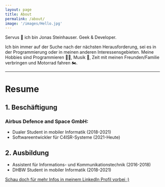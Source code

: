 ```yaml
---
layout: page
title: About
permalink: /about/
image: '/images/Hello.jpg'
---
```


Servus 👋 ich bin Jonas Steinhauser. Geek & Developer.

Ich bin immer auf der Suche nach der nächsten Herausforderung, sei es in der Programmierung oder in meinen anderen Interessensgebieten.
Meine Hobbies sind Programmieren 🧑‍💻, Musik 🎺, Zeit mit meinen Freunden/Familie verbringen und Motorrad fahren 🏍️.

---------

# Resume
## 1. Beschäftigung
### Airbus Defence and Space GmbH:
* Dualer Student in mobiler Informatik (2018-2021)
* Softwareentwickler für C4ISR-Systeme (2021-Heute)

## 2. Ausbildung
* Assistent für Informations- und Kommunikationstechnik (2016-2018)
* DHBW Student in mobiler Informatik (2018-2021)

[Schau doch für mehr Infos in meinem LinkedIn Profil vorbei ;)](https://de.linkedin.com/in/jonas-steinhauser-278b221ab)
